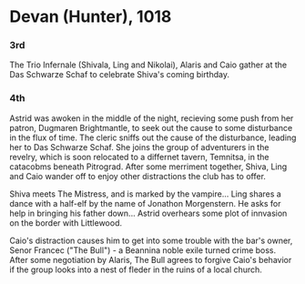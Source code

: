 # Devan (Hunter), 1018

### 3rd
The Trio Infernale (Shivala, Ling and Nikolai), Alaris and Caio gather at the Das Schwarze Schaf to celebrate Shiva's coming birthday.

### 4th
Astrid was awoken in the middle of the night, recieving some push from her patron, Dugmaren Brightmantle, to seek out the cause to some disturbance in the flux of time. The cleric sniffs out the cause of the disturbance, leading her to Das Schwarze Schaf. She joins the group of adventurers in the revelry, which is soon relocated to a differnet tavern, Temnitsa, in the catacobms beneath Pitrograd. After some merriment together, Shiva, Ling and Caio wander off to enjoy other distractions the club has to offer.

Shiva meets The Mistress, and is marked by the vampire... Ling shares a dance with a half-elf by the name of Jonathon Morgenstern. He asks for help in bringing his father down... Astrid overhears some plot of innvasion on the border with Littlewood.

Caio's distraction causes him to get into some trouble with the bar's owner, Senor Francec ("The Bull") - a Beannina noble exile turned crime boss. After some negotiation by Alaris, The Bull agrees to forgive Caio's behavior if the group looks into a nest of fleder in the ruins of a local church. 

